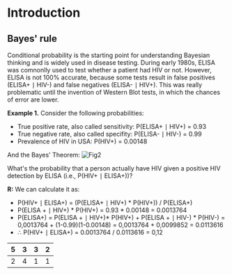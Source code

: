 # Introduction

## Bayes' rule

Conditional probability is the starting point for understanding Bayesian thinking and is widely used in disease testing. During early 1980s, ELISA was comnonlly used to test whether a patient had HIV or not. However, ELISA is not 100% accurate, because some tests result in false positives (ELISA+ ∣ HIV-) and false negatives (ELISA- ∣ HIV+). This was really problematic until the invention of Western Blot tests, in which the chances of error are lower. 

**Example 1.** Consider the following probabilities:
- True positive rate, also called sensitivity: P(ELISA+ ∣ HIV+) = 0.93
- True negative rate, also called specifity: P(ELISA- ∣ HIV-) = 0.99
- Prevalence of HIV in USA: P(HIV+) = 0.00148

And the Bayes' Theorem: 
![Fig2](https://wikimedia.org/api/rest_v1/media/math/render/svg/2634e395f47aaf16f5deb5b09a979afc646d83eb)

What's the probability that a person actually have HIV given a positive HIV detection by ELISA (i.e., P(HIV+ ∣ ELISA+))?

**R:**  We can calculate it as:
- P(HIV+ ∣ ELISA+) = (P(ELISA+ ∣ HIV+) * P(HIV+)) / P(ELISA+)
- P(ELISA + ∣ HIV+) * P(HIV+) = 0.93 * 0.00148 = 0.0013764
- P(ELISA+) = P(ELISA + ∣ HIV+)* P(HIV+) + P(ELISA + ∣ HIV-) * P(HIV-) = 0,0013764 + (1-0.99)(1-0.00148) = 0,0013764 + 0,0099852 = 0.0113616
- ∴ P(HIV+ ∣ ELISA+) = 0.0013764 / 0.0113616 = 0,12



| 5 | 3 | 3 | 2 |
|---|---|---|---|
| 2 | 4 | 1 | 1 |




```
```
